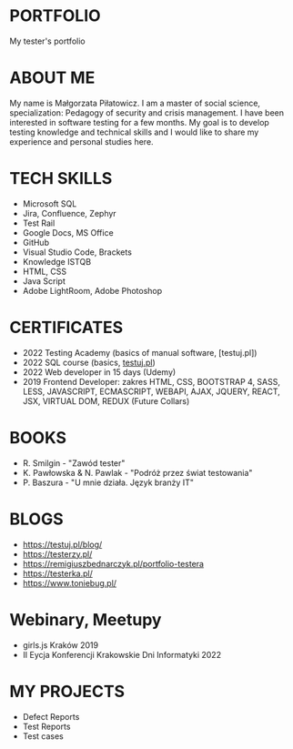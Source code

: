 # PORTFOLIO
My tester's portfolio
# ABOUT ME
My name is Małgorzata Piłatowicz. I am a master of social science, specialization: Pedagogy of security and crisis management. 
I have been interested in software testing for a few months. My goal is to develop testing knowledge and technical skills and I would like to share my experience and personal studies here.
# TECH SKILLS
* Microsoft SQL
* Jira, Confluence, Zephyr
* Test Rail
* Google Docs, MS Office
* GitHub
* Visual Studio Code, Brackets
* Knowledge ISTQB
* HTML, CSS
* Java Script
* Adobe LightRoom, Adobe Photoshop
# CERTIFICATES
* 2022 Testing Academy (basics of manual software, [testuj.pl])
* 2022 SQL course (basics, [testuj.pl](https://www.testowo.pl/))
* 2022 Web developer in 15 days (Udemy)
* 2019 Frontend Developer: zakres HTML, CSS, BOOTSTRAP 4, SASS, LESS, JAVASCRIPT,  ECMASCRIPT, WEBAPI, AJAX, JQUERY, REACT, JSX, VIRTUAL DOM, REDUX (Future Collars)
# BOOKS 
* R. Smilgin - "Zawód tester"
* K. Pawłowska & N. Pawlak - "Podróż przez świat testowania"
* P. Baszura - "U mnie działa. Język branży IT"
# BLOGS
* https://testuj.pl/blog/
* https://testerzy.pl/
* https://remigiuszbednarczyk.pl/portfolio-testera
* https://testerka.pl/
* https://www.toniebug.pl/
# Webinary, Meetupy
* girls.js Kraków 2019
* II Eycja Konferencji Krakowskie Dni Informatyki 2022
# MY PROJECTS
* Defect Reports
* Test Reports
* Test cases

